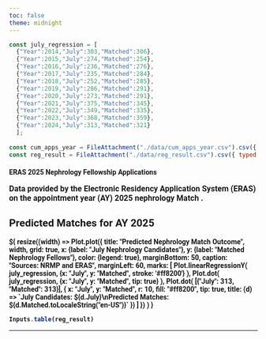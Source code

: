 ```yaml
---
toc: false
theme: midnight
---
```


<!-- 00 Styling -->

<style>

@import url('https://fonts.googleapis.com/css2?family=Roboto:wght@400;700&display=swap');

body {
  font-family: 'Roboto', sans-serif;
}

.observablehq {
  font-family: 'Roboto', sans-serif;
  font-size: 3em;
}

svg {
  font-family: 'Roboto', sans-serif;
  font-size: 14px;
}

p {
  font-family: 'Roboto', sans-serif;
  font-size: 16px;
}

/* #observablehq-footer > div:nth-child(2) > a:nth-child(1){
  font-size: 3em;
} */

</style>

<!-- 01 Data -->

```js
const july_regression = [
  {"Year":2014,"July":303,"Matched":306},
  {"Year":2015,"July":274,"Matched":254},
  {"Year":2016,"July":236,"Matched":276},
  {"Year":2017,"July":235,"Matched":284},
  {"Year":2018,"July":252,"Matched":285},
  {"Year":2019,"July":286,"Matched":291},
  {"Year":2020,"July":273,"Matched":291},
  {"Year":2021,"July":375,"Matched":345},
  {"Year":2022,"July":349,"Matched":335},
  {"Year":2023,"July":368,"Matched":359},
  {"Year":2024,"July":313,"Matched":321}
  ];
  
const cum_apps_year = FileAttachment("./data/cum_apps_year.csv").csv({ typed: true });
const reg_result = FileAttachment("./data/reg_result.csv").csv({ typed: true });
```

<h4>ERAS 2025 Nephrology Fellowship Applications</h43>

<br>

<p>Data provided by the Electronic Residency Application System (ERAS) on the 
appointment year (AY) 2025 nephrology Match .</p>

<!-- 02 Viz -->

<div class="grid grid-cols-1" style="grid-auto-rows: 504px;">
  <div class="card">
    <h2>
      <b>Predicted Matches for AY 2025</b>
    </h2> 
  ${
    resize((width) => Plot.plot({
      title: "Predicted Nephrology Match Outcome",
      width,
      grid: true,
      x: {label: "July Nephrology Candidates"},
      y: {label: "Matched Nephrology Fellows"},
      color: {legend: true},
      marginBottom: 50,
      caption: "Sources: NRMP and ERAS",
      marginLeft: 60,
      marks: [
        Plot.linearRegressionY(
          july_regression, 
          {x: "July", y: "Matched", stroke: '#ff8200'}
        ),
        Plot.dot(
          july_regression, 
          {x: "July", y: "Matched", tip: true}
        ),
        Plot.dot(
          [{"July": 313, "Matched": 313}], 
          {
            x: "July",
            y: "Matched",
            r: 10,
            fill: "#ff8200",
            tip: true,
            title: (d) => `July Candidates: ${d.July}\nPredicted Matches: ${d.Matched.toLocaleString("en-US")}`
          })
        ]
      })
    )
  }

  </div>
</div>

```js
Inputs.table(reg_result)
```

---


